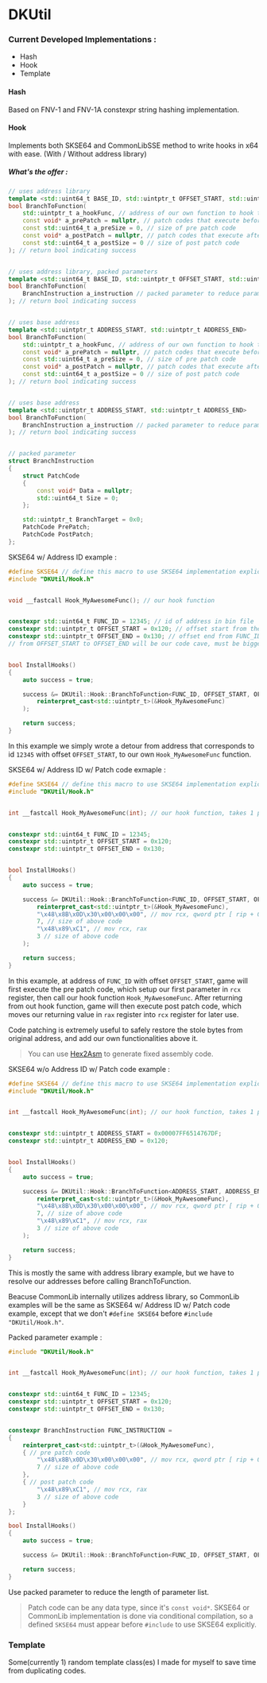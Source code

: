 # DKUtil

### Current Developed Implementations :
+ Hash
+ Hook
+ Template

#### Hash
Based on FNV-1 and FNV-1A constexpr string hashing implementation.

#### Hook
Implements both SKSE64 and CommonLibSSE method to write hooks in x64 with ease. (With / Without address library)

##### What's the offer :
```c++
// uses address library
template <std::uint64_t BASE_ID, std::uintptr_t OFFSET_START, std::uintptr_t OFFSET_END>
bool BranchToFunction(
    std::uintptr_t a_hookFunc, // address of our own function to hook to
    const void* a_prePatch = nullptr, // patch codes that execute before calling our hook function
    const std::uint64_t a_preSize = 0, // size of pre patch code
    const void* a_postPatch = nullptr, // patch codes that execute after returning from out hook function
    const std::uint64_t a_postSize = 0 // size of post patch code
); // return bool indicating success


// uses address library, packed parameters
template <std::uint64_t BASE_ID, std::uintptr_t OFFSET_START, std::uintptr_t OFFSET_END>
bool BranchToFunction(
    BranchInstruction a_instruction // packed parameter to reduce parameter list length
); // return bool indicating success


// uses base address
template <std::uintptr_t ADDRESS_START, std::uintptr_t ADDRESS_END>
bool BranchToFunction(
    std::uintptr_t a_hookFunc, // address of our own function to hook to
    const void* a_prePatch = nullptr, // patch codes that execute before calling our hook function
    const std::uint64_t a_preSize = 0, // size of pre patch code
    const void* a_postPatch = nullptr, // patch codes that execute after returning from out hook function
    const std::uint64_t a_postSize = 0 // size of post patch code
); // return bool indicating success


// uses base address
template <std::uintptr_t ADDRESS_START, std::uintptr_t ADDRESS_END>
bool BranchToFunction(
    BranchInstruction a_instruction // packed parameter to reduce parameter list length
); // return bool indicating success


// packed parameter
struct BranchInstruction
{
	struct PatchCode
	{
		const void* Data = nullptr;
		std::uint64_t Size = 0;
	};

	std::uintptr_t BranchTarget = 0x0;
	PatchCode PrePatch;
	PatchCode PostPatch;
};
```

SKSE64 w/ Address ID example :
```C++
#define SKSE64 // define this macro to use SKSE64 implementation explicitly
#include "DKUtil/Hook.h"


void __fastcall Hook_MyAwesomeFunc(); // our hook function


constexpr std::uint64_t FUNC_ID = 12345; // id of address in bin file
constexpr std::uintptr_t OFFSET_START = 0x120; // offset start from the FUNC_ID base address
constexpr std::uintptr_t OFFSET_END = 0x130; // offset end from FUNC_ID base address
// from OFFSET_START to OFFSET_END will be our code cave, must be bigger than 0x5


bool InstallHooks() 
{
    auto success = true;

    success &= DKUtil::Hook::BranchToFunction<FUNC_ID, OFFSET_START, OFFSET_END>(
        reinterpret_cast<std::uintptr_t>(&Hook_MyAwesomeFunc)
    );

    return success;
}
```
In this example we simply wrote a detour from address that corresponds to id `12345` with offset `OFFSET_START`, to our own `Hook_MyAwesomeFunc` function.

SKSE64 w/ Address ID w/ Patch code exmaple :
```C++
#define SKSE64 // define this macro to use SKSE64 implementation explicitly
#include "DKUtil/Hook.h"


int __fastcall Hook_MyAwesomeFunc(int); // our hook function, takes 1 parameter


constexpr std::uint64_t FUNC_ID = 12345;
constexpr std::uintptr_t OFFSET_START = 0x120;
constexpr std::uintptr_t OFFSET_END = 0x130;


bool InstallHooks() 
{
    auto success = true;

    success &= DKUtil::Hook::BranchToFunction<FUNC_ID, OFFSET_START, OFFSET_END>(
        reinterpret_cast<std::uintptr_t>(&Hook_MyAwesomeFunc),
        "\x48\x8B\x0D\x30\x00\x00\x00", // mov rcx, qword ptr [ rip + 0x30 ]
        7, // size of above code
        "\x48\x89\xC1", // mov rcx, rax
        3 // size of above code
    );

    return success;
}
```
In this example, at address of `FUNC_ID` with offset `OFFSET_START`, game will first execute the pre patch code, which setup our first parameter in `rcx` register, then call our hook function `Hook_MyAwesomeFunc`. After returning from out hook function, game will then execute post patch code, which moves our returning value in `rax` register into `rcx` register for later use.

Code patching is extremely useful to safely restore the stole bytes from original address, and add our own functionalities above it.

> You can use [Hex2Asm](https://defuse.ca/online-x86-assembler.htm) to generate fixed assembly code.

SKSE64 w/o Address ID w/ Patch code example :
```C++
#define SKSE64 // define this macro to use SKSE64 implementation explicitly
#include "DKUtil/Hook.h"


int __fastcall Hook_MyAwesomeFunc(int); // our hook function, takes 1 parameter


constexpr std::uintptr_t ADDRESS_START = 0x00007FF6514767DF;
constexpr std::uintptr_t ADDRESS_END = 0x120;


bool InstallHooks() 
{
    auto success = true;

    success &= DKUtil::Hook::BranchToFunction<ADDRESS_START, ADDRESS_END>(
        reinterpret_cast<std::uintptr_t>(&Hook_MyAwesomeFunc),
        "\x48\x8B\x0D\x30\x00\x00\x00", // mov rcx, qword ptr [ rip + 0x30 ]
        7, // size of above code
        "\x48\x89\xC1", // mov rcx, rax
        3 // size of above code
    );

    return success;
}
```
This is mostly the same with address library example, but we have to resolve our addresses before calling BranchToFunction.

Beacuse CommonLib internally utilizes address library, so CommonLib examples will be the same as SKSE64 w/ Address ID w/ Patch code example, except that we don't `#define SKSE64` before `#include "DKUtil/Hook.h"`.

Packed parameter example :
```C++
#include "DKUtil/Hook.h"


int __fastcall Hook_MyAwesomeFunc(int); // our hook function, takes 1 parameter


constexpr std::uint64_t FUNC_ID = 12345;
constexpr std::uintptr_t OFFSET_START = 0x120;
constexpr std::uintptr_t OFFSET_END = 0x130;


constexpr BranchInstruction FUNC_INSTRUCTION = 
{
    reinterpret_cast<std::uintptr_t>(&Hook_MyAwesomeFunc),
    { // pre patch code
        "\x48\x8B\x0D\x30\x00\x00\x00", // mov rcx, qword ptr [ rip + 0x30 ]
        7 // size of above code
    }, 
    { // post patch code
        "\x48\x89\xC1", // mov rcx, rax
        3 // size of above code
    }
};

bool InstallHooks() 
{
    auto success = true;

    success &= DKUtil::Hook::BranchToFunction<FUNC_ID, OFFSET_START, OFFSET_END>(FUNC_INSTRUCTION);

    return success;
}
```
Use packed parameter to reduce the length of parameter list.


> Patch code can be any data type, since it's `const void*`.
> SKSE64 or CommonLib implementation is done via conditional compilation, so a defined `SKSE64` must appear before `#include` to use SKSE64 explicitly.

### Template
Some(currently 1) random template class(es) I made for myself to save time from duplicating codes.
